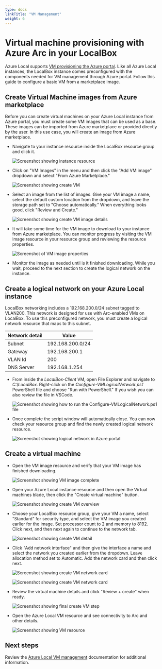 ```yaml
---
type: docs
linkTitle: "VM Management"
weight: 6
---
```

# Virtual machine provisioning with Azure Arc in your LocalBox

Azure Local supports [VM provisioning the Azure portal](https://learn.microsoft.com/azure/azure-local/manage/manage-arc-virtual-machines). Like all Azure Local instances, the LocalBox instance comes preconfigured with the components needed for VM management through Azure portal. Follow this guide to configure a basic VM from a marketplace image.

## Create Virtual Machine images from Azure marketplace

Before you can create virtual machines on your Azure Local instance from Azure portal, you must create some VM images that can be used as a base. These images can be imported from Azure marketplace or provided directly by the user. In this use case, you will create an image from Azure marketplace.

- Navigate to your instance resource inside the LocalBox resource group and click it.

  ![Screenshot showing instance resource](./az_local_cluster_rg.png)

- Click on "VM Images" in the menu and then click the "Add VM image" dropdown and select "From Azure Marketplace."

  ![Screenshot showing create VM](./add_image_from_marketplace.png)

- Select an image from the list of images. Give your VM image a name, select the default custom location from the dropdown, and leave the storage path set to "Choose automatically." When everything looks good, click "Review and Create."

  ![Screenshot showing create VM image details](./create_vm_detail_win11.png)

- It will take some time for the VM image to download to your instance from Azure marketplace. You can monitor progress by visiting the VM Image resource in your resource group and reviewing the resource properties.

  ![Screenshot of VM image properties](./monitor_vm_image_progress.png)

- Monitor the image as needed until is it finished downloading. While you wait, proceed to the next section to create the logical network on the instance.

## Create a logical network on your Azure Local instance

LocalBox networking includes a 192.168.200.0/24 subnet tagged to VLAN200. This network is designed for use with Arc-enabled VMs on LocalBox. To use this preconfigured network, you must create a logical network resource that maps to this subnet.

  | Network detail |        Value          |
  | ---------- | --------------------- |
  | Subnet     | 192.168.200.0/24      |
  | Gateway    | 192.168.200.1         |
  | VLAN Id    | 200                   |
  | DNS Server | 192.168.1.254         |

- From inside the _LocalBox-Client_ VM, open File Explorer and navigate to _C:\LocalBox_. Right-click on the _Configure-VMLogicalNetwork.ps1_ PowerShell file and choose "Run with PowerShell." If you wish you can also review the file in VSCode.

  ![Screenshot showing how to run the Configure-VMLogicalNetwork.ps1 file](./run_with_powershell.png)

- Once complete the script window will automatically close. You can now check your resource group and find the newly created logical network resource.

  ![Screenshot showing logical network in Azure portal](./logical_network.png)

## Create a virtual machine

- Open the VM image resource and verify that your VM image has finished downloading.

  ![Screenshot showing VM image complete](./monitor_vm_image_available.png)

- Open your Azure Local instance resource and then open the Virtual machines blade, then click the "Create virtual machine" button.

  ![Screenshot showing create VM overview](./create_vm.png)

- Choose your LocalBox resource group, give your VM a name, select "Standard" for security type, and select the VM image you created earlier for the image. Set processor count to 2 and memory to 8192. Click next, and then next again to continue to the network tab.

  ![Screenshot showing create VM detail](./create_vm_detail_win11.png)

- Click "Add network interface" and then give the interface a name and select the network you created earlier from the dropdown. Leave allocation method set to Automatic. Add the network card and then click next.

  ![Screenshot showing create VM network card](./create_vm_detail_vnic.png)

  ![Screenshot showing create VM network card](./create_vm_detail_add_vnic.png)

- Review the virtual machine details and click "Review + create" when ready.

  ![Screenshot showing final create VM step](./vm_image_review_create.png)

- Open the Azure Local VM resource and see connectivity to Arc and other details.

  ![Screenshot showing VM resource](./vm_resource_detail.png)

## Next steps

Review the [Azure Local VM management](https://learn.microsoft.com/azure/azure-local/manage/azure-arc-vm-management-overview?view=azloc-2504#what-is-azure-arc-resource-bridge) documentation for additional information.
